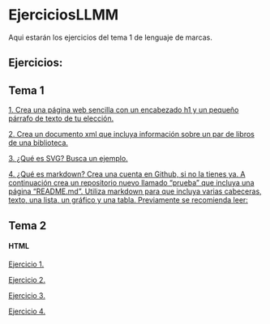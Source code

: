 # EjerciciosLLMM
Aqui estarán los ejercicios del tema 1 de lenguaje de marcas.

## Ejercicios:

## Tema 1
[1. Crea una página web sencilla con un encabezado h1 y un pequeño párrafo de texto de tu elección.](/Tema1/Ejercicio1/)

[2. Crea un documento xml que incluya información sobre un par de libros de una biblioteca.](/Tema1/Ejercicio2/)


[3. ¿Qué es SVG? Busca un ejemplo.](/Tema1/Ejercicio3/)


[4. ¿Qué es markdown? Crea una cuenta en Github, si no la tienes ya. A continuación crea un repositorio nuevo llamado “prueba” que incluya una página “README.md”. Utiliza markdown para que incluya varias cabeceras, texto, una lista, un gráfico y una tabla. Previamente se recomienda leer:](/Tema1/Ejercicio4/)



## Tema 2

#### HTML

[Ejercicio 1.](/Tema2/Ejercicio1)

[Ejercicio 2.](/Tema2/Ejercicio2)

[Ejercicio 3.](/Tema2/Ejercicio3)

[Ejercicio 4.](/Tema2/Ejercicio4)
